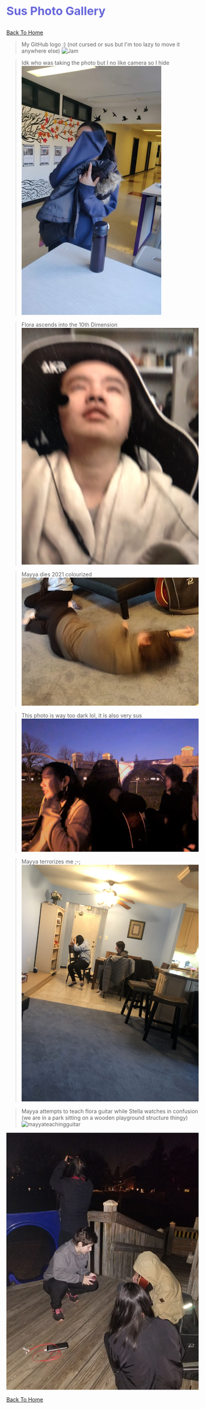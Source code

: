 <h1 style="font-size:30px;"><p style="color:#6666db;">Sus Photo Gallery</p></h1>

[Back To Home](/index.md)

>My GitHub logo :) (not cursed or sus but I'm too lazy to move it anywhere else)
![Jam](https://jqiao6835.github.io/Qiaowo.github.io/images/jam%20fluffly%20black%20cape%20(2).png)

>Idk who was taking the photo but I no like camera so I hide
![Me hiding from camera](/githubimages/I_hide.jpg)

>Flora ascends into the 10th Dimension
![Flora ascends](/githubimages/Flora_ascends.jpg)

>Mayya dies 2021 colourized
![Mayya dies](/githubimages/mayyas_ded.jpg)

>This photo is way too dark lol, it is also very sus
![Sus night photo](/githubimages/nightphotosus.jpg)

>Mayya terrorizes me ;-;
![Mayya terrorizes me](/githubimages/mayyaterrorizesme.jpg)

>Mayya attempts to teach flora guitar while Stella watches in confusion (we are in a park sitting on a wooden playground structure thingy)
![mayyateachingguitar](/githubimages/mayyateachingguitar.jpg)

![mayyateachingguitar2](/githubimages/mayyateachingguitar2.jpg)

[Back To Home](/index.md)